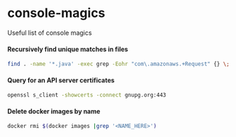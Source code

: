 # console-magics
Useful list of console magics

#### Recursively find unique matches in files

```bash
find . -name '*.java' -exec grep -Eohr "com\.amazonaws.+Request" {} \; | sort -u
```

#### Query for an API server certificates

```bash
openssl s_client -showcerts -connect gnupg.org:443
```

#### Delete docker images by name

```bash
docker rmi $(docker images |grep '<NAME_HERE>')
```
